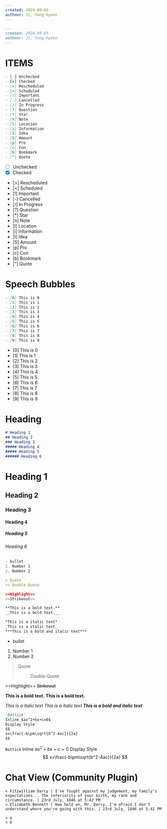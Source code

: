 ```yaml
---
created: 2024-09-03
authour: Ji, Yong-hyeon
---
```


```markdown
---
created: 2024-09-03
authour: Ji, Yong-hyeon
---
```
# ITEMS
```markdown
- [ ] Unchecked 
- [x] Checked 
- [>] Rescheduled 
- [<] Scheduled 
- [!] Important 
- [-] Cancelled 
- [/] In Progress 
- [?] Question 
- [*] Star 
- [n] Note 
- [l] Location 
- [i] Information 
- [I] Idea 
- [S] Amount 
- [p] Pro 
- [c] Con 
- [b] Bookmark 
- ["] Quote
```

- [ ] Unchecked 
- [x] Checked 
- [>] Rescheduled 
- [<] Scheduled 
- [!] Important 
- [-] Cancelled 
- [/] In Progress 
- [?] Question 
- [*] Star 
- [n] Note 
- [l] Location 
- [i] Information 
- [I] Idea 
- [S] Amount 
- [p] Pro 
- [c] Con 
- [b] Bookmark 
- ["] Quote 

# Speech Bubbles
```markdown
- [0] This is 0
- [1] This is 1
- [2] This is 2
- [3] This is 3
- [4] This is 4
- [5] This is 5
- [6] This is 6
- [7] This is 7
- [8] This is 8
- [9] This is 9
```

- [0] This is 0
- [1] This is 1
- [2] This is 2
- [3] This is 3
- [4] This is 4
- [5] This is 5
- [6] This is 6
- [7] This is 7
- [8] This is 8
- [9] This is 9

# Heading
```markdown
# Heading 1
## Heading 2
### Heading 3
##### Heading 4
##### Heading 5
###### Heading 6
```

# Heading 1
## Heading 2
### Heading 3
#### Heading 4
##### Heading 5
###### Heading 6

```markdown
- bullet
1. Number 1
2. Number 2

> Quote
>> Double Quote

==Highlight==
~~Strikeout~~

**This is a bold text.**
__This is a bold text.__

*This is a italic text*
_This is a italic text_
***This is a bold and italic text***
```

- bullet

1. Number 1
2. Number 2

> Quote
>> Double Quote

==Highlight==
~~Strikeout~~

**This is a bold text.**
__This is a bold text.__

*This is a italic text*
_This is a italic text_
***This is a bold and italic text***

```markdown
`Battick`
Inline $ax^2+bx+c=0$
Display Style
$$
x=\frac{-b\pm\sqrt{b^2-4ac}}{2a}
$$
```

`Battick`
Inline $ax^2+bx+c=0$
Display Style
$$
x=\frac{-b\pm\sqrt{b^2-4ac}}{2a}
$$

# Chat View (Community Plugin)
```chat
< Fitzwilliam Darcy | I've fought against my judgement, my family's expectations... The inferiority of your birth, my rank and circumstance. | 23rd July, 1846 at 5:42 PM
> Elizabeth Bennett | Now hold on, Mr. Darcy, I'm afraid I don't understand where you're going with this. | 23rd July, 1846 at 5:42 PM
```

```chat
> a
< b
```

